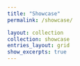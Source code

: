 ```yaml
---
title: "Showcase"
permalink: /showcase/

layout: collection
collection: showcase
entries_layout: grid
show_excerpts: true
---
```

